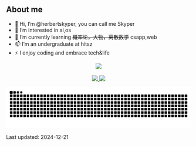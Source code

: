 ## About me
- 👋 Hi, I’m @herbertskyper, you can call me Skyper 
- 👀 I’m interested in ai,os
- 🌱 I’m currently learning ~~概率论，大物，离散数学~~ csapp,web
- 📫 I’m an undergraduate at hitsz
- ⚡ I enjoy coding and embrace tech&life


<p align="center">
  <a href="https://git.io/typing-svg">
    <img src="https://readme-typing-svg.demolab.com?font=Fira+Code&duration=4000&pause=200&color=1890FF&center=true&vCenter=true&random=false&width=435&separator=%3D&lines=printf(%22Hello+World!%22);%3Dprint(%22Hello+World!%22)%3Dstd%3A%3Acout%3C%3C%22Hello+World!%22;%3DSystem.out.println(%22Hello+World!%22);%3Dfmt.Println(%22Hello+World!%22)%3Dprintln!(%22Hello+World!%22);%3Dprint('Hello+World');%3Dconsole.log(%22Hello+World!%22);" />
  </a>
</p>
<p align="center">
    <a href="https://github.com/anuraghazra/github-readme-stats">
        <img src="https://github-readme-stats.vercel.app/api?username=herbertskyper&count_private=true&rank_icon=github&show_icons=true&theme=tokyonight" />
    </a>
    <a href="https://github.com/anuraghazra/github-readme-stats">
        <img src="https://readme-stats-three-kappa.vercel.app/api/top-langs?username=herbertskyper&layout=donut&hide_border=true&theme=tokyonight&size_weight=0.5&count_weight=0.5&hide=Jupyter%20Notebook" style="height: 195px" />
    </a>
</p>

<div align="center">
  <img src="https://raw.githubusercontent.com/herbertskyper/herbertskyper/main/assets/github-contribution-grid-snake.svg" alt="GitHub Contribution Grid Snake">
</div>



<!--START_SECTION:waka-->
<!--END_SECTION:waka-->



<!---
herbertskyper/herbertskyper is a ✨ special ✨ repository because its `README.md` (this file) appears on your GitHub profile.
You can click the Preview link to take a look at your changes.
--->
Last updated: 2024-12-21
